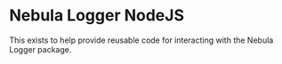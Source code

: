 # Nebula Logger NodeJS
This exists to help provide reusable code for interacting with the Nebula Logger package.
